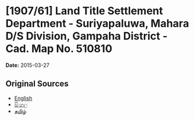 # [1907/61] Land Title Settlement Department - Suriyapaluwa, Mahara D/S Division, Gampaha District - Cad. Map No. 510810

**Date:** 2015-03-27

## Original Sources

- [English](https://documents.gov.lk/view/extra-gazettes/2015/3/1907-61_E.pdf)
- [සිංහල](https://documents.gov.lk/view/extra-gazettes/2015/3/1907-61_S.pdf)
- [தமிழ்](https://documents.gov.lk/view/extra-gazettes/2015/3/1907-61_T.pdf)
